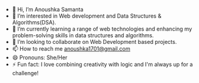 - 👋 Hi, I’m Anoushka Samanta
- 👀 I’m interested in Web development and Data Structures & Algorithms(DSA).
- 🌱 I’m currently learning a range of web technologies and enhancing my problem-solving skills in data structures and algorithms.
- 💞️ I’m looking to collaborate on Web Development based projects.
- 📫 How to reach me anoushka1701@gmail.com
- 😄 Pronouns: She/Her
- ⚡ Fun fact: I love combining creativity with logic and I'm always up for a challenge!

<!---
AnoushkaSamanta/AnoushkaSamanta is a ✨ special ✨ repository because its `README.md` (this file) appears on your GitHub profile.
You can click the Preview link to take a look at your changes.
--->
